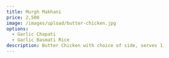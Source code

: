 ```yaml
---
title: Murgh Makhani
price: 2,500
image: /images/upload/butter-chicken.jpg
options:
  - Garlic Chapati
  - Garlic Basmati Rice
description: Butter Chicken with choice of side, serves 1
---
```

